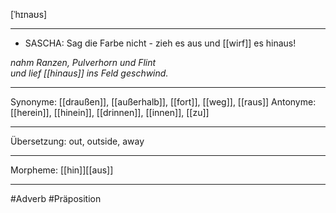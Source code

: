 [ˈhɪnaʊs]

---
- SASCHA: Sag die Farbe nicht - zieh es aus und [[wirf]] es hinaus!  

*nahm Ranzen, Pulverhorn und Flint*  
*und lief [[hinaus]] ins Feld geschwind.*

---
Synonyme: [[draußen]], [[außerhalb]], [[fort]], [[weg]], [[raus]]
Antonyme: [[herein]], [[hinein]], [[drinnen]], [[innen]], [[zu]]

---
Übersetzung: out, outside, away

---
Morpheme:
[[hin]][[aus]]

---
#Adverb #Präposition